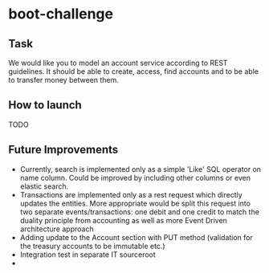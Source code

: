 # boot-challenge

## Task
We would like you to model an account service according to REST guidelines. It
should be able to create, access, find accounts and to be able to transfer money between
them.

## How to launch

TODO 


## Future Improvements
- Currently, search is implemented only as a simple 'Like' SQL operator on name column. Could be improved by 
including other columns or even elastic search.
- Transactions are implemented only as a rest request which directly updates the entities. More appropriate would be
split this request into two separate events/transactions: one debit and one credit to match the duality principle from 
accounting as well as more Event Driven architecture approach
- Adding update to the Account section with PUT method (validation for the treasury accounts to be immutable etc.)
- Integration test in separate IT sourceroot
- 